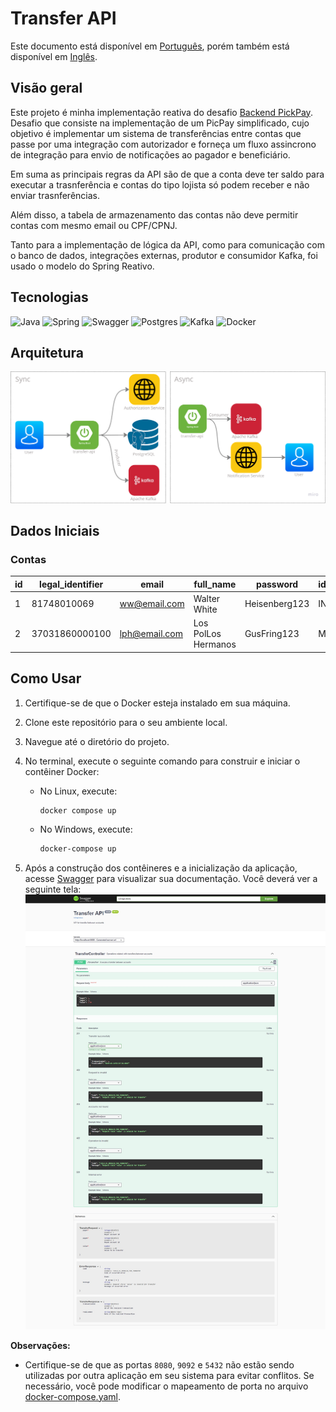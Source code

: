 
# Transfer API

Este documento está disponível em [Português](README.md), porém também está disponível em [Inglês](README-en.md).

## Visão geral

Este projeto é minha implementação reativa do desafio [Backend PickPay](https://github.com/PicPay/picpay-desafio-backend?tab=readme-ov-file#para-o-dia-da-entrevista-técnica). Desafio que consiste na implementação de um PicPay simplificado, cujo objetivo é implementar um sistema de transferências entre contas que passe por uma integração com autorizador e forneça um fluxo assincrono de integração para envio de notificações ao pagador e beneficiário. 

Em suma as principais regras da API são de que a conta deve ter saldo para executar a trasnferência e contas do tipo lojista só podem receber e não enviar trasnferências.

Além disso, a tabela de armazenamento das contas não deve permitir contas com mesmo email ou CPF/CPNJ.

Tanto para a implementação de lógica da API, como para comunicação com o banco de dados, integrações externas, produtor e consumidor Kafka, foi usado o modelo do Spring Reativo.


## Tecnologias
![Java](https://img.shields.io/badge/java-%23ED8B00.svg?style=for-the-badge&logo=openjdk&logoColor=white)
![Spring](https://img.shields.io/badge/Spring%20Boot-6DB33F.svg?style=for-the-badge&logo=Spring-Boot&logoColor=white)
![Swagger](https://img.shields.io/badge/Swagger-85EA2D.svg?style=for-the-badge&logo=Swagger&logoColor=black)
![Postgres](https://img.shields.io/badge/PostgreSQL-4169E1.svg?style=for-the-badge&logo=PostgreSQL&logoColor=white)
![Kafka](https://img.shields.io/badge/Apache%20Kafka-231F20.svg?style=for-the-badge&logo=Apache-Kafka&logoColor=white)
![Docker](https://img.shields.io/badge/Docker-2496ED.svg?style=for-the-badge&logo=Docker&logoColor=white)

## Arquitetura

![Arquitetura](arquitetura.png)

## Dados Iniciais

### Contas

| id | legal_identifier | email         | full_name           | password      | identifier_type | balance  |
|----|------------------|---------------|---------------------|---------------|-----------------|----------|
| 1  | 81748010069      | ww@email.com  | Walter White        | Heisenberg123 | INDIVIDUAL      | 5000.00  |
| 2  | 37031860000100   | lph@email.com | Los PolLos Hermanos | GusFring123   | MERCHANT        | 10000.00 |



## Como Usar

1. Certifique-se de que o Docker esteja instalado em sua máquina.
2. Clone este repositório para o seu ambiente local.
3. Navegue até o diretório do projeto.
4. No terminal, execute o seguinte comando para construir e iniciar o contêiner Docker:
    - No Linux, execute:
        ```bash
        docker compose up
        ```

    - No Windows, execute:
        ```bash
        docker-compose up
        ```

5. Após a construção dos contêineres e a inicialização da aplicação, acesse [Swagger](http://localhost:8080/webjars/swagger-ui) para visualizar sua documentação. Você deverá ver a seguinte tela:![Swagger](swagger.png)


**Observações:**
- Certifique-se de que as portas `8080`, `9092` e `5432` não estão sendo utilizadas por outra aplicação em seu sistema para evitar conflitos. Se necessário, você pode modificar o mapeamento de porta no arquivo [docker-compose.yaml](docker-compose.yaml).
